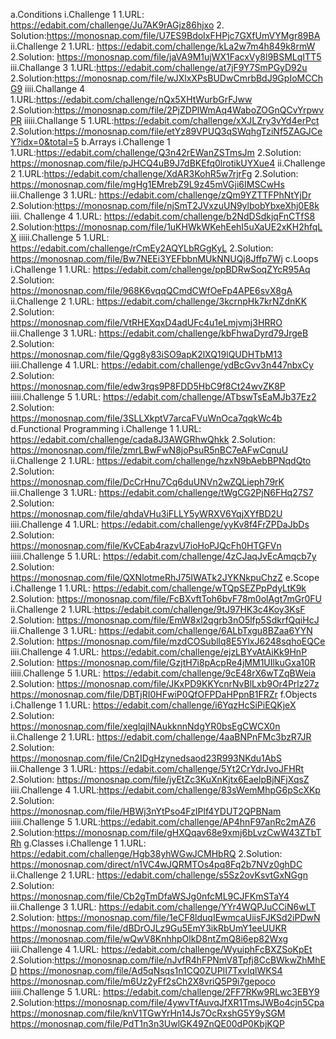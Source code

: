 a.Conditions
 	i.Challenge 1
  		1.URL: https://edabit.com/challenge/Ju7AK9rAGjz86hjxo
  		2. Solution:https://monosnap.com/file/U7ES9BdoIxFHPjc7GXfUmVYMgr89BA
 	ii.Challenge 2
  		1.URL: https://edabit.com/challenge/kLa2w7m4h849k8rmW
  		2.Solution: https://monosnap.com/file/jaVA9M1ujWX1FacxVy8l9BSMLqITT5
 	iii.Challange 3
  		1.URL:https://edabit.com/challenge/at7jF9Y7SmPGyD92u
  		2.Solution:https://monosnap.com/file/wJXlxXPsBUDwCmrbBdJ9GpIoMCChG9
 	iiii.Challange 4
  		1.URL:https://edabit.com/challenge/nQx5XHtWurbGrFJww
  		2.Solution:https://monosnap.com/file/2PjZDPlWmAq4WaboZOGnQCvYrpwvPR
 	iiiii.Challange 5
  		1.URL:https://edabit.com/challenge/xXJLZry3vYd4erPct
  		2.Solution:https://monosnap.com/file/etYz89VPUQ3qSWqhgTziNf5ZAGJCeY?idx=0&total=5
b.Arrays
 	i.Challenge 1
  		1.URL:https://edabit.com/challenge/Q3n42rEWanZSTmsJm
  		2.Solution: https://monosnap.com/file/pJHCQ4uB9J7dBKEfq0lrotikUYXue4
 	ii.Challenge 2
  		1.URL:https://edabit.com/challenge/XdAR3KohR5w7rjrFg
  		2.Solution: https://monosnap.com/file/mgHg1EMrebZ9L9z45mVGji6IMSCwHs
 	iii.Challenge 3
  		1.URL: https://edabit.com/challenge/zQm9YZTTFPhNtYjDr
  		2.Solution:https://monosnap.com/file/njSmT2JVxzuUN9ylbobYbxeXhj0E8k
 	iiii. Challenge 4
  		1.URL: https://edabit.com/challenge/b2NdDSdkjqFnCTfS8
  		2.Solution:https://monosnap.com/file/1uKHWkWKehEehI5uXaUE2xKH2hfqLX
 	iiiii.Challenge 5
  		1.URL: https://edabit.com/challenge/rCmEy2AQYLbRGgKyL
  		2.Solution: https://monosnap.com/file/Bw7NEEi3YEFbbnMUkNNUQj8Jffp7Wj
c.Loops
	 i.Challenge 1
  		1.URL: https://edabit.com/challenge/ppBDRwSoqZYcR95Aq
  		2.Solution: https://monosnap.com/file/968K6vqqQCmdCWfOeFp4APE6svX8gA
 	ii.Challenge 2
  		1.URL: https://edabit.com/challenge/3kcrnpHk7krNZdnKK
  		2.Solution: https://monosnap.com/file/VtRHEXqxD4adUFc4u1eLmjvmj3HRRO
 	iii.Challenge 3
  		1.URL: https://edabit.com/challenge/kbFhwaDyrd79JrgeB
  		2.Solution: https://monosnap.com/file/Qgg8y83iSO9apK2lXQ19lQUDHTbM13
 	iiii.Challenge 4
  		1.URL: https://edabit.com/challenge/ydBcGvv3n447nbxCy
  		2.Solution: https://monosnap.com/file/edw3rqs9P8FDD5HbC9f8Ct24wvZK8P
 	iiiii.Challenge 5
		1.URL: https://edabit.com/challenge/ATbswTsEaMJb37Ez2
  		2.Solution: https://monosnap.com/file/3SLLXkptV7arcaFVuWnOca7qqkWc4b
d.Functional Programming
 	i.Challenge 1
  		1.URL: https://edabit.com/challenge/cada8J3AWGRhwQhkk
 		2.Solution: https://monosnap.com/file/zmrLBwFwN8joPsuR5nBC7eAFwCqnuU
 	ii.Challenge 2
  		1.URL: https://edabit.com/challenge/hzxN9bAebBPNqdQto
  		2.Solution: https://monosnap.com/file/DcCrHnu7Cq6duUNVn2wZQLieph79rK
 	iii.Challenge 3
  		1.URL: https://edabit.com/challenge/tWgCG2PjN6FHq27S7
  		2.Solution: https://monosnap.com/file/qhdaVHu3iFLLY5yWRXV6YqjXYfBD2U
 	iiii.Challenge 4
  		1.URL: https://edabit.com/challenge/yyKv8f4FrZPDaJbDs
  		2.Solution: https://monosnap.com/file/KvCEab4razvU7ioHoPJQcFh0HTGFVn
 	iiiii.Challenge 5
  		1.URL: https://edabit.com/challenge/4zCJaqJvEcAmqcb7y
  		2.Solution: https://monosnap.com/file/QXNlotmeRhJ75IWATk2JYKNkpuChzZ
e.Scope
 	i.Challenge 1
  		1.URL: https://edabit.com/challenge/wTQpSEZPpPdyLtK9k
  		2.Solution: https://monosnap.com/file/FcBXvftToh6bvF78m0olAgt7mGr0FU
 	ii.Challenge 2
  		1.URL:https://edabit.com/challenge/9tJ97HK3c4Koy3KsF
  		2.Solution: https://monosnap.com/file/EmW8xl2qgrb3nO5lfp5SdkrfQqiHcJ
 	iii.Challenge 3
  		1.URL: https://edabit.com/challenge/6ALbTxgu8BZaa6YYN
  		2.Solution: https://monosnap.com/file/mzdCOSubllq8E5YlxJ6248sqhoEQCe
 	iiii.Challenge 4
  		1.URL: https://edabit.com/challenge/ejzLBYvAtAiKk9HnP
  		2.Solution: https://monosnap.com/file/GzjtH7i8pAcpRe4jMM1UIlkuGxa10R
 	iiiii.Challenge 5
  		1.URL: https://edabit.com/challenge/9cE48rX6wTZqBWeia
  		2.Solution: https://monosnap.com/file/JKxPD9KKYcnrNvBlLxb9Or4Prlz27z
	      		    https://monosnap.com/file/DBTjRI0HFwiP0QfOFPDaHPpnB1FRZr
f.Objects
 	i.Challenge 1
  		1.URL: https://edabit.com/challenge/i6YqzHcSiPiEQKjeX
  		2.Solution: https://monosnap.com/file/xeglqjlNAukknnNdgYR0bsEgCWCX0n
 	ii.Challenge 2
  		1.URL: https://edabit.com/challenge/4aaBNPnFMc3bzR7JR
  		2.Solution: https://monosnap.com/file/Cn2IDgHzynedsaod23R993NKdu1AbS
 	iii.Challenge 3
  		1.URL: https://edabit.com/challenge/5Yt2CrYdrJvoJFHRt
  		2.Solution: https://monosnap.com/file/jyEtZc3KuXnKjtx6EaelpBjNFjXqsZ
 	iiii.Challenge 4
  		1.URL:https://edabit.com/challenge/83sWemMhpG6pScXKp
  		2.Solution: https://monosnap.com/file/HBWj3nYtPso4FzIPlf4YDUT2QPBNam
 	iiiii.Challenge 5
  		1.URL:https://edabit.com/challenge/AP4hnF97anRc2mAZ6
  		2.Solution:https://monosnap.com/file/gHXQqav68e9xmj6bLvzCwW43ZTbTRh
g.Classes
 	i.Challenge 1
  		1.URL: https://edabit.com/challenge/Hgb38yhWGwJCMHbRQ
  		2.Solution: https://monosnap.com/direct/n1VC4wJQRMTOs4pq8Fq2b7NVz0ghDC
 	ii.Challenge 2
  		1.URL: https://edabit.com/challenge/s5Sz2ovKsvtGxNGgn
  		2.Solution: https://monosnap.com/file/Cb2gTmDfaWSJg0nfcML9CJFKmSTaY4
 	iii.Challenge 3 
  		1.URL: https://edabit.com/challenge/YYr4WQPJuCCiN6wLT
  		2.Solution: https://monosnap.com/file/1eCF8lduqIEwmcaUiisFJKSd2iPDwN
              		    https://monosnap.com/file/dBDrOJLz9Gu5EmY3ikRbUmY1eeUUKR
             		    https://monosnap.com/file/wQwV8KnhhpOlkD8ntZmQ8i6ep82Wxg
 	iiii.Challenge 4
  		1.URL: https://edabit.com/challenge/WyuiphFcBXZSoKpEt
  		2.Solution:https://monosnap.com/file/nJvfR4hFPNmV8Tpfj8CcBWkwZhMhED
	      		   https://monosnap.com/file/Ad5qNsqs1n1CQ0ZUPII7TxvIqlWKS4
	      		   https://monosnap.com/file/m6Uz2yFf2sCh2X8vriQ5P9i7gepoco
 	iiiii.Challenge 5
  		1.URL: https://edabit.com/challenge/2FF7RKw9RLwc3EBY9
  		2.Solution:https://monosnap.com/file/4ywvTfAuvqJfXR1TmsJWBo4cjn5Cpa
	     		   https://monosnap.com/file/knV1TGwYrHn14Js7OcRxshG5Y9ySGM
	     		   https://monosnap.com/file/PdT1n3n3UwlGK49ZnQE00dP0KbjKQP
